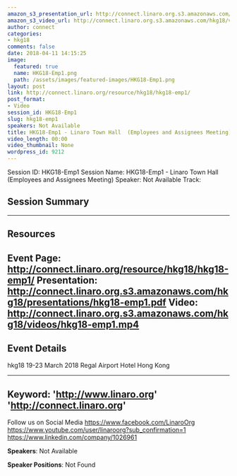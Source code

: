 ```yaml
---
amazon_s3_presentation_url: http://connect.linaro.org.s3.amazonaws.com/hkg18/presentations/hkg18-emp1.pdf
amazon_s3_video_url: http://connect.linaro.org.s3.amazonaws.com/hkg18/videos/hkg18-emp1.mp4
author: connect
categories:
- hkg18
comments: false
date: 2018-04-11 14:15:25
image:
  featured: true
  name: HKG18-Emp1.png
  path: /assets/images/featured-images/HKG18-Emp1.png
layout: post
link: http://connect.linaro.org/resource/hkg18/hkg18-emp1/
post_format:
- Video
session_id: HKG18-Emp1
slug: hkg18-emp1
speakers: Not Available
title: HKG18-Emp1 - Linaro Town Hall  (Employees and Assignees Meeting)
video_length: 00:00
video_thumbnail: None
wordpress_id: 9212
---
```


Session ID: HKG18-Emp1
Session Name: HKG18-Emp1 - Linaro Town Hall  (Employees and Assignees Meeting)
Speaker: Not Available
Track: 


## Session Summary

---------------------------------------------------
## Resources
Event Page: http://connect.linaro.org/resource/hkg18/hkg18-emp1/
Presentation: http://connect.linaro.org.s3.amazonaws.com/hkg18/presentations/hkg18-emp1.pdf
Video: http://connect.linaro.org.s3.amazonaws.com/hkg18/videos/hkg18-emp1.mp4
 ---------------------------------------------------
## Event Details
hkg18
19-23 March 2018 
Regal Airport Hotel Hong Kong

---------------------------------------------------
Keyword: 
'http://www.linaro.org'
'http://connect.linaro.org'
---------------------------------------------------
Follow us on Social Media
https://www.facebook.com/LinaroOrg
https://www.youtube.com/user/linaroorg?sub_confirmation=1
https://www.linkedin.com/company/1026961

**Speakers**: Not Available

**Speaker Positions**: Not Found